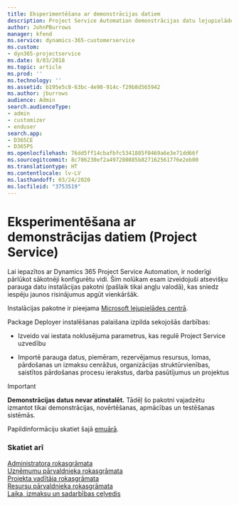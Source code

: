 ```yaml
---
title: Eksperimentēšana ar demonstrācijas datiem
description: Project Service Automation demonstrācijas datu lejupielāde un eksperimentēšana ar tiem
author: JohnPBurrows
manager: kfend
ms.service: dynamics-365-customerservice
ms.custom:
- dyn365-projectservice
ms.date: 8/03/2018
ms.topic: article
ms.prod: ''
ms.technology: ''
ms.assetid: b195e5c8-63bc-4e90-914c-f29b8d565942
ms.author: jburrows
audience: Admin
search.audienceType:
- admin
- customizer
- enduser
search.app:
- D365CE
- D365PS
ms.openlocfilehash: 76dd5ff14cbafbfc5341885f0469a6e3e71dd66f
ms.sourcegitcommit: 8c786230ef2a497280885b827162561776e2eb00
ms.translationtype: HT
ms.contentlocale: lv-LV
ms.lasthandoff: 03/24/2020
ms.locfileid: "3753519"
---
```

# <a name="experiment-with-demo-data-project-service"></a>Eksperimentēšana ar demonstrācijas datiem (Project Service)

Lai iepazītos ar Dynamics 365 Project Service Automation, ir noderīgi pārlūkot sākotnēji konfigurētu vidi.  Šim nolūkam esam izveidojuši atsevišķu parauga datu instalācijas pakotni (pašlaik tikai angļu valodā), kas sniedz iespēju jaunos risinājumus apgūt vienkāršāk. 

Instalācijas pakotne ir pieejama [Microsoft lejupielādes centrā](https://go.microsoft.com/fwlink/?linkid=859966).  

Package Deployer instalēšanas palaišana izpilda sekojošās darbības: 
  
-   Izveido vai iestata noklusējuma parametrus, kas regulē Project Service uzvedību  
  
-   Importē parauga datus, piemēram, rezervējamus resursus, lomas, pārdošanas un izmaksu cenrāžus, organizācijas struktūrvienības, saistītos pārdošanas procesu ierakstus, darba pasūtījumus un projektus    
  
> [!IMPORTANT]
> **Demonstrācijas datus nevar atinstalēt.** Tādēļ šo pakotni vajadzētu izmantot tikai demonstrācijas, novērtēšanas, apmācības un testēšanas sistēmās.

Papildinformāciju skatiet šajā [emuārā](https://blogs.msdn.microsoft.com/crm/2017/10/24/microsoft-dynamics-365-for-field-service-and-project-service-automation-sample-data).





  
### <a name="see-also"></a>Skatiet arī  
 [Administratora rokasgrāmata](../project-service/admin-guide.md)   
 [Uzņēmumu pārvaldnieka rokasgrāmata](../project-service/account-manager-guide.md)   
 [Projekta vadītāja rokasgrāmata](../project-service/project-manager-guide.md)   
 [Resursu pārvaldnieka rokasgrāmata](../project-service/resource-manager-guide.md)   
 [Laika, izmaksu un sadarbības ceļvedis](../project-service/time-expense-collaboration-guide.md)
